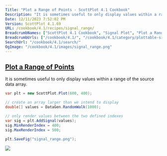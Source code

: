 ```yaml
---
Title: "Plot a Range of Points - ScottPlot 4.1 Cookbook"
Description: "It is sometimes useful to only display values within a range of the source data array."
Date: 12/11/2023 7:52:02 PM
Version: ScottPlot 4.1.69
URL: /cookbook/4.1/recipes/signal_range/
BreadcrumbNames: ["ScottPlot 4.1 Cookbook", "Signal Plot", "Plot a Range of Points"]
BreadcrumbUrls: ["/cookbook/4.1/", "/cookbook/4.1/category/plottable-signal-plot", "/cookbook/4.1/recipes/signal_range/"]
SearchUrl: "/cookbook/4.1/search/"
OgImage: "/cookbook/4.1/images/signal_range.png"
---
```


<h2><a href='/cookbook/4.1/recipes/signal_range/'>Plot a Range of Points</a></h2>

It is sometimes useful to only display values within a range of the source data array.

```cs
var plt = new ScottPlot.Plot(600, 400);

// create an array larger than we intend to display
double[] values = DataGen.RandomWalk(1000);

// only render values between the two defined indexes
var sig = plt.AddSignal(values);
sig.MinRenderIndex = 400;
sig.MaxRenderIndex = 500;

plt.SaveFig("signal_range.png");
```

<img src='../../images/signal_range.png' class='d-block mx-auto my-5' />



